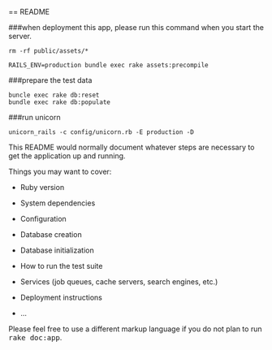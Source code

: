 == README

###when deployment this app, please run this command when you start the server.

```
rm -rf public/assets/*

RAILS_ENV=production bundle exec rake assets:precompile
```

###prepare the test data

```
buncle exec rake db:reset
bundle exec rake db:populate
```

###run unicorn

```
unicorn_rails -c config/unicorn.rb -E production -D
```

This README would normally document whatever steps are necessary to get the
application up and running.

Things you may want to cover:

* Ruby version

* System dependencies

* Configuration

* Database creation

* Database initialization

* How to run the test suite

* Services (job queues, cache servers, search engines, etc.)

* Deployment instructions

* ...


Please feel free to use a different markup language if you do not plan to run
<tt>rake doc:app</tt>.
